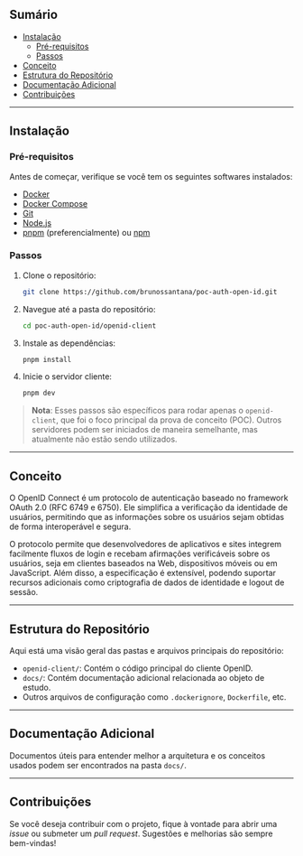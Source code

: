 ## Sumário
- [Instalação](#instalação)
  - [Pré-requisitos](#pré-requisitos)
  - [Passos](#passos)
- [Conceito](#conceito)
- [Estrutura do Repositório](#estrutura-do-repositório)
- [Documentação Adicional](#documentação-adicional)
- [Contribuições](#contribuições)

---

## Instalação

### Pré-requisitos

Antes de começar, verifique se você tem os seguintes softwares instalados:

- [Docker](https://www.docker.com/get-started)
- [Docker Compose](https://docs.docker.com/compose/)
- [Git](https://git-scm.com/)
- [Node.js](https://nodejs.org/)
- [pnpm](https://pnpm.io/) (preferencialmente) ou [npm](https://www.npmjs.com/)

### Passos

1. Clone o repositório:
   ```bash
   git clone https://github.com/brunossantana/poc-auth-open-id.git
   ```

2. Navegue até a pasta do repositório:
   ```bash
   cd poc-auth-open-id/openid-client
   ```

3. Instale as dependências:
   ```bash
   pnpm install
   ```

4. Inicie o servidor cliente:
   ```bash
   pnpm dev
   ```

> **Nota**: Esses passos são específicos para rodar apenas o `openid-client`, que foi o foco principal da prova de conceito (POC). Outros servidores podem ser iniciados de maneira semelhante, mas atualmente não estão sendo utilizados.

---

## Conceito

O OpenID Connect é um protocolo de autenticação baseado no framework OAuth 2.0 (RFC 6749 e 6750). Ele simplifica a verificação da identidade de usuários, permitindo que as informações sobre os usuários sejam obtidas de forma interoperável e segura.

O protocolo permite que desenvolvedores de aplicativos e sites integrem facilmente fluxos de login e recebam afirmações verificáveis sobre os usuários, seja em clientes baseados na Web, dispositivos móveis ou em JavaScript. Além disso, a especificação é extensível, podendo suportar recursos adicionais como criptografia de dados de identidade e logout de sessão.

---

## Estrutura do Repositório

Aqui está uma visão geral das pastas e arquivos principais do repositório:

- `openid-client/`: Contém o código principal do cliente OpenID.
- `docs/`: Contém documentação adicional relacionada ao objeto de estudo.
- Outros arquivos de configuração como `.dockerignore`, `Dockerfile`, etc.

---

## Documentação Adicional

Documentos úteis para entender melhor a arquitetura e os conceitos usados podem ser encontrados na pasta `docs/`.

---

## Contribuições

Se você deseja contribuir com o projeto, fique à vontade para abrir uma *issue* ou submeter um *pull request*. Sugestões e melhorias são sempre bem-vindas!